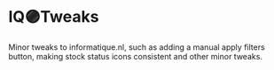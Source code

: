 # IQ🟣Tweaks
Minor tweaks to informatique.nl, such as adding a manual apply filters button, making stock status icons consistent and other minor tweaks.
